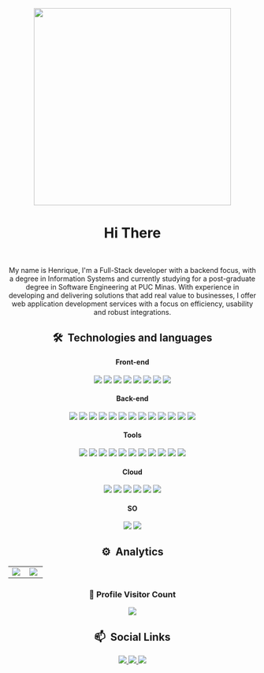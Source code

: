 <div>
 <div align="center">
  <div style="font-size: 0;">
   <img src="https://i.giphy.com/media/v1.Y2lkPTc5MGI3NjExbW51dXZqaWsyeTFlejh1Z2Y2amZhaGZwMHFxbGM4cmp3aXJ2aHRzeiZlcD12MV9pbnRlcm5hbF9naWZfYnlfaWQmY3Q9Zw/7srpeY4TZMrO8/giphy.gif" 
   alt="ilustração de um computador" min-width="400px" max-width="400px" width="400px"/>
  </div>
 </div>

 <div align="center">
  <h1>Hi There</h1>
 </div>

 <div align="center">
  <br>
  <p>
   My name is Henrique, I'm a Full-Stack developer with a backend focus, with a degree in Information Systems and currently studying for a post-graduate degree in Software Engineering at PUC Minas. With experience in developing and delivering solutions that add real value to businesses, I offer web application development services with a focus on efficiency, usability and robust integrations.
  </p>
 </div>

 <div>
  <h2 align="center">🛠 &nbsp;Technologies and languages</h2>
 </div>

 <h4 align="center">Front-end</h4>
  <div align="center">
       <a title="HTML5">
     <img src="https://img.shields.io/badge/HTML5-E34F26?style=for-the-badge&logo=html5&logoColor=white"/>
    </a>
    <a title="Css3">
     <img src="https://img.shields.io/badge/CSS3-1572B6?style=for-the-badge&logo=css3&logoColor=white"/>
    </a>
       <a title="Javascript">
     <img src="https://img.shields.io/badge/JavaScript-F7DF1E?style=for-the-badge&logo=javascript&logoColor=black"/>
    </a>
    <a title="Typescript">
     <img src="https://img.shields.io/badge/TypeScript-007ACC?style=for-the-badge&logo=typescript&logoColor=white"/>
    </a>
       <a title="VueJs">
     <img src="https://img.shields.io/badge/Vue.js-35495E?style=for-the-badge&logo=vue.js&logoColor=4FC08D"/>
    </a>
    <a title="AngularJs">
     <img src="https://img.shields.io/badge/AngularJS-E23237?style=for-the-badge&logo=angularjs&logoColor=whit"/>
    </a>
       <a title="Bootstrap">
     <img src="https://img.shields.io/badge/Bootstrap-563D7C?style=for-the-badge&logo=bootstrap&logoColor=white"/>
    </a>
     <a title="Tailwind">
     <img src="https://img.shields.io/badge/Tailwind_CSS-38B2AC?style=for-the-badge&logo=tailwind-css&logoColor=white"/>
    </a>
  </div>

<h4 align="center">Back-end</h4>
 <div align="center">
      <a title="Mysql">
     <img src="https://img.shields.io/badge/MySQL-00000F?style=for-the-badge&logo=mysql&logoColor=white"/>
    </a>
    <a title="Postegresql">
     <img src="https://img.shields.io/badge/PostgreSQL-316192?style=for-the-badge&logo=postgresql&logoColor=white"/>
    </a>
    <a title="Oracle">
     <img src="https://img.shields.io/badge/Oracle-E6522C?style=for-the-badge&logo=oracle&logoColor=white"/>
    </a>
     <a title="Apache">
     <img src="https://img.shields.io/badge/Apache-CA2136?style=for-the-badge&logo=apache&logoColor=white"/>
    </a>
    <a title="Liquibase">
     <img src="https://img.shields.io/badge/Liquibase-D33833?style=for-the-badge&logo=liquibase&logoColor=white"/>
    </a>
     <a title="ActiveMQ">
     <img src="https://img.shields.io/badge/ActiveMQ-EA2046?style=for-the-badge&logo=activemq&logoColor=white"/>
    </a>
     <a title="Thymeleaf">
     <img src="https://img.shields.io/badge/Thymeleaf-217346?style=for-the-badge&logo=thymeleaf&logoColor=white"/>
    </a>
     <a title="Hibernate">
      <img src="https://img.shields.io/badge/Hibernate-beb17d?style=for-the-badge&logo=hibernate&logoColor=white"/>
    </a>
    <a title="Spring">
      <img src="https://img.shields.io/badge/Spring_Boot-%236DB33F.svg?style=for-the-badge&logo=spring-boot&logoColor=white"/>
    </a>
    <a title="Java">
      <img src="https://img.shields.io/badge/java-%23ED8B00.svg?style=for-the-badge&logo=openjdk&logoColor=white"/>
    </a>
     <a title="Groovy">
     <img src="https://img.shields.io/badge/Groovy-666666?style=for-the-badge&logo=groovy&logoColor=white"/>
    </a>
    <a title="NodeJs">
     <img src="https://img.shields.io/badge/Node.js-43853D?style=for-the-badge&logo=node.js&logoColor=white"/>
    </a>
    <a title="Prisma">
     <img src="https://img.shields.io/badge/Prisma-090A15?style=for-the-badge&logo=prisma&logoColor=white"/>
    </a>
 </div>

 <h4 align="center">Tools</h4>
 <div align="center">
        <a title="Git">
     <img src="https://img.shields.io/badge/Git-E34F26?style=for-the-badge&logo=git&logoColor=white"/>
    </a>
    <a title="GitHub">
   <img src="https://img.shields.io/badge/GitHub-100000?style=for-the-badge&logo=github&logoColor=white"/>
  </a>
   <a title="GitLab">
   <img src="https://img.shields.io/badge/GitLab-330F63?style=for-the-badge&logo=gitlab&logoColor=white"/>
  </a>
    <a title="Jhipster">
     <img src="https://img.shields.io/badge/JHIPSTER-FFFFFF?style=for-the-badge&logo=jhipster&logoColor=blue"/>
    </a>
      <a title="Intellij">
   <img src="https://img.shields.io/badge/Intellij-FE3F44?style=for-the-badge&logo=intellij-idea&logoColor=black"/>
  </a>
   <a title="DataGrip">
   <img src="https://img.shields.io/badge/Datagrip-7E42FF?style=for-the-badge&logo=datagrip&logoColor=white"/>
  </a>
  <a title="Vscode">
   <img src="https://img.shields.io/badge/Vscode-017AD7?style=for-the-badge&logo=vscode&logoColor=white"/>
  </a>
  <a title="Vim">
   <img src="https://img.shields.io/badge/Neovim-009639?style=for-the-badge&logo=vim&logoColor=white"/>
  </a>
  <a title="Postman">
   <img src="https://img.shields.io/badge/Postman-E34F26?style=for-the-badge&logo=postman&logoColor=black"/>
  </a>
  <a title="Bash">
     <img src="https://img.shields.io/badge/Shell_Script-121011?style=for-the-badge&logo=gnu-bash&logoColor=white"/>
    </a>
    <a title="ZSH">
     <img src="https://img.shields.io/badge/ZSH-C5D928?style=for-the-badge&logo=zsh&logoColor=white"/>
    </a>
 </div>

 <h4 align="center">Cloud</h4>
 <div align="center">
      <a title="Docker">
     <img src="https://img.shields.io/badge/Docker-000000?style=for-the-badge&logo=docker&logoColor=white"/>
    </a>
      <a title="Kubernetes">
     <img src="https://img.shields.io/badge/Kubernetes-326DE6?style=for-the-badge&logo=kubernetes&logoColor=white"/>
    </a>
       <a title="Vercel">
     <img src="https://img.shields.io/badge/Vercel-000000?style=for-the-badge&logo=vercel&logoColor=white"/>
    </a>
         <a title="Heroku">
     <img src="https://img.shields.io/badge/Heroku-430098?style=for-the-badge&logo=heroku&logoColor=white"/>
    </a>
     <a title="Azure">
     <img src="https://img.shields.io/badge/Microsoft_Azure-0089D6?style=for-the-badge&logo=azure&logoColor=white"/>
    </a>
    <a title="DigitalOcean">
     <img src="https://img.shields.io/badge/Digital Ocean-0080FF?style=for-the-badge&logo=digitalocean&logoColor=white"/>
    </a>
 </div>

 <h4 align="center">SO</h4>
 <div align="center">
      <a title="Linux">
     <img src="https://img.shields.io/badge/Linux-E34F26?style=for-the-badge&logo=linux&logoColor=black"/>
    </a>
    <a title="Windows">
     <img src="https://img.shields.io/badge/Windows-017AD7?style=for-the-badge&logo=windows&logoColor=white"/>
    </a>
 </div>

 <h2 align="center">⚙️ &nbsp;Analytics</h2>
 <div align="center">
  <table>
  <tr>
    <td>
      <img
        align="left"
        src="http://github-profile-summary-cards.vercel.app/api/cards/productive-time?username=HenriqueGSena&theme=dracula&utcOffset=3"
      />
    </td>
    <td>
      <img
        align="left"
        src="http://github-profile-summary-cards.vercel.app/api/cards/profile-details?username=HenriqueGSena&theme=dracula"
      />
    </td>
  </tr>
</table>

 <div align="center">
  <h3><b>📍 Profile Visitor Count</b></h3>
</div>

<p align="center">
 <img src="https://github-profile-trophy.vercel.app/?username=HenriqueGSena&row=1&column=6&theme=dracula&margin-w=15&margin-h=15"/>
</p>
  
 </div>
 <h2 align="center">📫 &nbsp;Social Links</h2>
 <div align="center">
  <a title="Linkdin" href="https://www.linkedin.com/in/carloshenrique26" target="_blank">
   <img src="https://img.shields.io/badge/-LinkedIn-%230077B5?style=for-the-badge&logo=linkedin&logoColor=white">
  </a>
  <a title="Instagram" href="https://www.instagram.com/Henrique.sena23" target="_blank">
   <img src="https://img.shields.io/badge/-Instagram-%23333?style=for-the-badge&logo=instagram&logoColor=red">
  </a>
  <a title="Gmail" href="mailto:carloshenrique3250@gmail.com">
   <img src="https://img.shields.io/badge/Gmail-D14836?style=for-the-badge&logo=gmail&logoColor=white">
  </a>
 </div>

</div>
